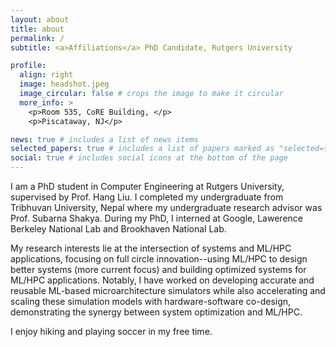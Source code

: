 ```yaml
---
layout: about
title: about
permalink: /
subtitle: <a>Affiliations</a> PhD Candidate, Rutgers University

profile:
  align: right
  image: headshot.jpeg
  image_circular: false # crops the image to make it circular
  more_info: >
    <p>Room 535, CoRE Building, </p>
    <p>Piscataway, NJ</p>

news: true # includes a list of news items
selected_papers: true # includes a list of papers marked as "selected={true}"
social: true # includes social icons at the bottom of the page
---
```


I am a PhD student in Computer Engineering at Rutgers University, supervised by Prof. Hang Liu. I completed my undergraduate from Tribhuvan University, Nepal where my undergraduate research advisor was Prof. Subarna Shakya. During my PhD, I interned at Google, Lawerence Berkeley National Lab and Brookhaven National Lab. 


My research interests lie at the intersection of systems and ML/HPC applications, focusing on full circle innovation--using ML/HPC to design better systems (more current focus) and building optimized systems for ML/HPC applications. Notably, I have worked on developing accurate and reusable ML-based microarchitecture simulators while also accelerating and scaling these simulation models with hardware-software co-design, demonstrating the synergy between system optimization and ML/HPC.

I enjoy hiking and playing soccer in my free time.


